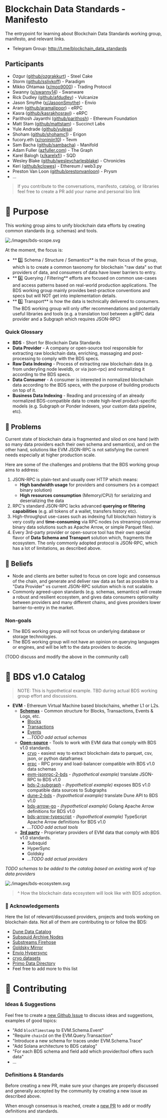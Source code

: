 # Blockchain Data Standards - Manifesto
The entrypoint for learning about Blockchain Data Standards working group, manifesto, and relevant links.

* Telegram Group: http://t.me/blockchain_data_standards

## Participants

* Ozgur ([github/ozgrakkurt](https://github.com/ozgrakkurt)) - Steel Cake
* Storm ([github/sslivkoff](https://github.com/sslivkoff)) - Paradigm
* Mikko Ohtamaa ([x/moo9000](https://x.com/moo9000)) - Trading Protocol
* Swanny ([x/swanny14](https://x.com/swanny14)) - Swanware
* Rick Dudley ([github/afdudley](https://github.com/afdudley)) - Vulcanize
* Jason Smythe ([x/JasoonSmythe](https://x.com/JasoonSmythe)) - Envio
* Aram ([github/aramalipoor](https://github.com/aramalipoor)) - eRPC
* Kasra ([github/kasrakhosravi](https://github.com/kasrakhosravi)) - eRPC
* Parithosh Jayanthi ([github/parithosh](https://github.com/parithosh)) - Ethereum Foundation
* Matt Stam ([github/mattstam](https://github.com/mattstam)) - Succinct Labs
* Yule Andrade ([github/yulesa](https://github.com/yulesa))
* Shoham ([github/shohamc1](https://github.com/shohamc1)) - Erigon
* fucory.eth ([x/roninjin10](https://x.com/roninjin10)) - Tevm
* Sam Bacha ([github/sambacha](https://github.com/sambacha)) - Manifold
* Adam Fuller ([azfuller.com](https://www.azfuller.com/)) - The Graph
* Karel Balogh ([x/karelxfi](https://x.com/karelxfi)) - SQD
* Wesley Blake ([github/wesleycharlesblake](https://github.com/wesleycharlesblake)) - Chronicles
* Keri ([github/kclowes](https://github.com/kclowes)) - Ethereum / web3.py
* Preston Van Loon ([github/prestonvanloon](https://github.com/prestonvanloon)) - Prysm
* ...

> If you contribute to the conversations, manifesto, catalog, or libraries feel free to create a PR add your name and personal bio link

# 🤌 Purpose

This working group aims to unify blockchain data efforts by creating common standards (e.g. schemas) and tools.

![./images/bds-scope.svg](./images/bds-scope.svg)

At the moment, the focus is:

- ** 3️⃣ Schema / Structure / Semantics** is the main focus of the group, which is to create a common taxonomy for blockchain "raw data" so that providers of data, and consumers of data have lower barriers to entry.
- ** 4️⃣ Querying / Filtering** efforts are focused on common use-cases and access patterns based on real-world production applications. The BDS working group mainly provides best-practice conventions and specs but will NOT get into implementation details.
- ** 5️⃣ Transport** is how the data is technically delivered to consumers. The BDS working group will only offer recommendations and potentially useful libraries and tools (e.g. a translation tool between a gRPC data provider and a Subgraph which requires JSON-RPC)

### Quick Glossary

- **BDS** - Short for Blockchain Data Standards
- **Data Provider** - A company or open-source tool responsible for extracting raw blockchain data, enriching, massaging and post-processing to comply with the BDS specs.
- **Raw Data Indexing** - Process of extracting raw blockchain data (e.g. from underyling node leveldb, or via json-rpc) and normalizing it according to the BDS specs.
- **Data Consumer** - A consumer is interested in normalized blockchain data according to the BDS specs, with the purpose of building products on top of it.
- **Business Data Indexing** - Reading and processing of an already normalized BDS-compatible data to create high-level product-specific models (e.g. Subgraph or Ponder indexers, your custom data pipeline, etc).

## 🐞 Problems

Current state of blockchain data is fragmented and silod on one hand (with so many data providers each their own schema and semantics), and on the other hand, solutions like EVM JSON-RPC is not satisfying the current needs especially at higher production scale.

Here are some of the challenges and problems that the BDS working group aims to address:

1. JSON-RPC is plain-text and usually over HTTP which means:
    - **High bandwidth usage** for providers and consumers (vs a compact binary solution)
    - **High resources consumption** (Memory/CPU) for serializing and deserializing the data
2. RPC's standard JSON-RPC lacks advanced **querying or filtering capabilities** (e.g. all tokens of a wallet, transfers history etc).
3. High-throughput use-cases such as indexing full blockchain history is very costly and **time-consuming** via RPC nodes (vs streaming columnar binary data solutions such as Apache Arrow, or simple Parquet files).
4. Every 3rd-party provider or open-source tool has their own special flavor of **Data Schema and Transport** solution which, fragments the ecosystem. The only commonly adopted protocol is JSON-RPC, which has a lot of limitations, as described above.

## 🧘 Beliefs

- Node and clients are better suited to focus on core logic and consensus of the chain, and generate and deliver raw data as fast as possible to a "Data Provider" vs current JSON-RPC solution which is not scalable.
- Commonly agreed-upon standards (e.g. schemas, semantics) will create a robust and resilient ecosystem, and gives data consumers optionality between providers and many different chains, and gives providers lower barrier-to-entry in the market.

### Non-goals

* The BDS working group will not focus on underlying database or storage technologies.
* The BDS working group will not have an opinion on querying languages or engines, and will be left to the data providers to decide.

(TODO discuss and modify the above in the community call)

# 🌟 BDS v1.0 Catalog

> NOTE: This is hypothetical example. TBD during actual BDS working group effort and discussions.

* **EVM** - Ethereum Virtual Machine based blockchains, whether L1 or L2s.
    * [**Schemas**](./evm/schemas.md) - Common structure for Blocks, Transactions, Events & Logs, etc.
        * [Blocks](./evm/schemas.md#blocks)
        * [Transactions](./evm/schemas.md#transactions)
        * [Events](./evm/schemas.md#events)
        * _...TODO add actual schemas_
    * [**Open-source**](./evm/tools.md) - Tools to work with EVM data that comply with BDS v1.0 standards.
        * [cryo](https://github.com/paradigmxyz/cryo) - easiest way to extract blockchain data to parquet, csv, json, or python dataframes
        * [erpc](https://github.com/erpc/erpc) - RPC proxy and load-balancer compatible with BDS v1.0 data schemas
        * [evm-jsonrpc-2-bds](https://github.com/example/evm-jsonrpc-2-bds) -  _(hypothetical example)_ translate JSON-RPC to BDS v1.0
        * [bds-2-subgraph](https://github.com/example/bds-2-subgraph) -  _(hypothetical example)_ exposes BDS v1.0 compatible data sources to Subgraphs
        * [dune-2-bds](https://github.com/example/dune-2-bds) -  _(hypothetical example)_ translate Dune API to BDS v1.0
        * [bds-arrow-go](https://github.com/example/golang-bds-arrow) -  _(hypothetical example)_ Golang Apache Arrow definitions for BDS v1.0
        * [bds-arrow-typescript](https://github.com/example/typescript-bds-arrow) -  _(hypothetical example)_ TypeScript Apache Arrow definitions for BDS v1.0
        * _...TODO add actual tools_
    * [**3rd party**](./evm/3rd-party.md) - Proprietary providers of EVM data that comply with BDS v1.0 standards.
        * Subsquid
        * HyperSync
        * Goldsky
        * _...TODO add actual providers_

_TODO schemas to be added to the catalog based on existing work of top data providers_

![./images/bds-ecosystem.svg](./images/bds-ecosystem.svg)
> ^ How the blockchain data ecosystem will look like with BDS adoption.


### 🙏 Acknowledgements

Here the list of relevant/discussed providers, projects and tools working on blockchain data. Not all of them are contributing to or follow the BDS:

- [Dune Data Catalog](https://docs.dune.com/data-catalog/overview)
- [Subsquid Archive Nodes](https://docs.sqd.ai/subsquid-network/reference/evm-api/#data-requests)
- [Substreams Firehose](https://firehose.streamingfast.io/references/protobuf-schemas)
- [Goldsky Mirror](https://docs.goldsky.com/mirror/sources/direct-indexing#evm-chains)
- [Envio Hypersync](https://docs.envio.dev/docs/HyperSync/hypersync-query#data-schema)
- [cryo datasets](https://github.com/paradigmxyz/cryo?tab=readme-ov-file#cryo-datasets)
- [Primo Data Directory](https://www.primodata.org/blockchain-data)
- Feel free to add more to this list

# 🤝 Contributing

### Ideas & Suggestions

Feel free to create a [new Github Issue](https://github.com/blockchain-data-standards/manifesto/issues/new) to discuss ideas and suggestions, examples of good topics:
- "Add `blockTimestamp` to EVM.Schema.Event"
- "Require `chainId` on the EVM.Query.Transaction"
- "Introduce a new schema for traces under EVM.Schema.Trace"
- "Add Solana architecture to BDS catalog"
- "For each BDS schema and field add which provider/tool offers such data"
- ...

### Definitions & Standards

Before creating a new PR, make sure your changes are properly discussed and generally accepted by the community by creating a new issue as described above.

When enough consensus is reached, create a [new PR](https://github.com/blockchain-data-standards/manifesto/pulls) to add or modify definitions and standards.
